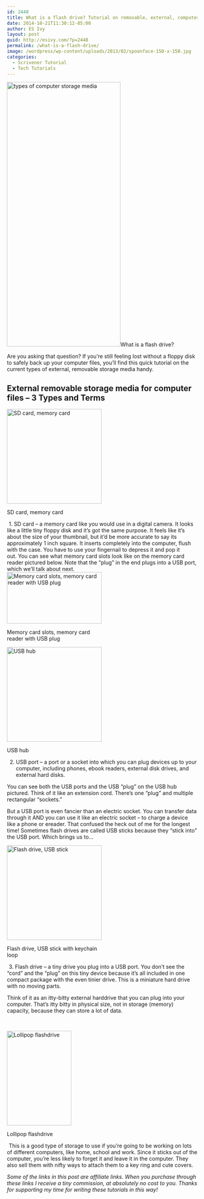 ```yaml
---
id: 2448
title: What is a flash drive? Tutorial on removable, external, computer file storage
date: 2014-10-21T11:30:12-05:00
author: ES Ivy
layout: post
guid: http://esivy.com/?p=2448
permalink: /what-is-a-flash-drive/
image: /wordpress/wp-content/uploads/2013/02/spoonface-150-x-150.jpg
categories:
  - Scrivener Tutorial
  - Tech Tutorials
---
```

<a href="http://esivy.com/wordpress/wp-content/uploads/2014/10/storage-collage-300x699.jpg" target="_blank"><img class="alignleft wp-image-2475 size-full" src="http://esivy.com/wordpress/wp-content/uploads/2014/10/storage-collage-300x699.jpg" alt="types of computer storage media" width="300" height="699" /></a>What is a flash drive?

Are you asking that question? If you’re still feeling lost without a floppy disk to safely back up your computer files, you’ll find this quick tutorial on the current types of external, removable storage media handy.<!--more-->

## External removable storage media for computer files &#8211; 3 Types and Terms

<div style="width: 260px" class="wp-caption alignleft">
  <a href="http://www.amazon.com/gp/product/B00B7ID97A/ref=as_li_tl?ie=UTF8&camp=1789&creative=9325&creativeASIN=B00B7ID97A&linkCode=as2&tag=esiv-20&linkId=7W25AMRJZJNYYX7S" target="_blank"><img src="http://ws-na.amazon-adsystem.com/widgets/q?_encoding=UTF8&ASIN=B00B7ID97A&Format=_SL250_&ID=AsinImage&MarketPlace=US&ServiceVersion=20070822&WS=1&tag=esiv-20" alt="SD card, memory card" width="250" height="250" border="0" /></a>
  
  <p class="wp-caption-text">
    SD card, memory card
  </p>
</div>

<img style="border: none !important; margin: 0px !important;" src="http://ir-na.amazon-adsystem.com/e/ir?t=esiv-20&l=as2&o=1&a=B00B7ID97A" alt="" width="1" height="1" border="0" />  
1. SD card &#8211; a memory card like you would use in a digital camera. It looks like a little tiny floppy disk and it’s got the same purpose. It feels like it’s about the size of your thumbnail, but it’d be more accurate to say its approximately 1 inch square. It inserts completely into the computer, flush with the case. You have to use your fingernail to depress it and pop it out. You can see what memory card slots look like on the memory card reader pictured below. Note that the &#8220;plug&#8221; in the end plugs into a USB port, which we&#8217;ll talk about next.

<div style="width: 260px" class="wp-caption aligncenter">
  <a href="http://www.amazon.com/gp/product/B004QHPYT0/ref=as_li_tl?ie=UTF8&camp=1789&creative=9325&creativeASIN=B004QHPYT0&linkCode=as2&tag=esiv-20&linkId=KIK3WWWSHV663BBQ" target="_blank"><img src="http://ws-na.amazon-adsystem.com/widgets/q?_encoding=UTF8&ASIN=B004QHPYT0&Format=_SL250_&ID=AsinImage&MarketPlace=US&ServiceVersion=20070822&WS=1&tag=esiv-20" alt="Memory card slots, memory card reader with USB plug" width="250" height="136" border="0" /></a>
  
  <p class="wp-caption-text">
    Memory card slots, memory card reader with USB plug<img style="border: none !important; margin: 0px !important;" src="http://ir-na.amazon-adsystem.com/e/ir?t=esiv-20&l=as2&o=1&a=B004QHPYT0" alt="" width="1" height="1" border="0" />
  </p>
</div>

<div style="width: 260px" class="wp-caption alignleft">
  <a href="http://www.amazon.com/gp/product/B00BWF5U0M/ref=as_li_tl?ie=UTF8&camp=1789&creative=9325&creativeASIN=B00BWF5U0M&linkCode=as2&tag=esiv-20&linkId=LZLHQNSBLAZROGBN" target="_blank"><img src="http://ws-na.amazon-adsystem.com/widgets/q?_encoding=UTF8&ASIN=B00BWF5U0M&Format=_SL250_&ID=AsinImage&MarketPlace=US&ServiceVersion=20070822&WS=1&tag=esiv-20" alt="USB hub" width="250" height="250" border="0" /></a>
  
  <p class="wp-caption-text">
    USB hub
  </p>
</div>

2. USB port &#8211; a port or a socket into which you can plug devices up to your computer, including phones, ebook readers, external disk drives, and external hard disks.

You can see both the USB ports and the USB &#8220;plug&#8221; on the USB hub pictured. Think of it like an extension cord. There&#8217;s one &#8220;plug&#8221; and multiple rectangular &#8220;sockets.&#8221;

But a USB port is even fancier than an electric socket. You can transfer data through it AND you can use it like an electric socket &#8211; to charge a device like a phone or ereader. That confused the heck out of me for the longest time! Sometimes flash drives are called USB sticks because they “stick into” the USB port. Which brings us to&#8230;

<div style="width: 260px" class="wp-caption alignleft">
  <a href="http://www.amazon.com/gp/product/B00EM71W6I/ref=as_li_tl?ie=UTF8&camp=1789&creative=9325&creativeASIN=B00EM71W6I&linkCode=as2&tag=esiv-20&linkId=IGN7QTZBMIBZVDUC" target="_blank"><img src="http://ws-na.amazon-adsystem.com/widgets/q?_encoding=UTF8&ASIN=B00EM71W6I&Format=_SL250_&ID=AsinImage&MarketPlace=US&ServiceVersion=20070822&WS=1&tag=esiv-20" alt="Flash drive, USB stick" width="250" height="250" border="0" /></a>
  
  <p class="wp-caption-text">
    Flash drive, USB stick with keychain loop
  </p>
</div>

<img style="border: none !important; margin: 0px !important;" src="http://ir-na.amazon-adsystem.com/e/ir?t=esiv-20&l=as2&o=1&a=B00EM71W6I" alt="" width="1" height="1" border="0" />  
3. Flash drive &#8211; a tiny drive you plug into a USB port. You don’t see the “cord” and the “plug” on this tiny device because it’s all included in one compact package with the even tinier drive. This is a miniature hard drive with no moving parts.

Think of it as an itty-bitty external harddrive that you can plug into your computer. That’s itty bitty in physical size, not in storage (memory) capacity, because they can store a lot of data.

&nbsp;

<div style="width: 180px" class="wp-caption alignleft">
  <a href="http://www.amazon.com/gp/product/B0020MLJH4/ref=as_li_tl?ie=UTF8&camp=1789&creative=9325&creativeASIN=B0020MLJH4&linkCode=as2&tag=esiv-20&linkId=OQJZM6CMQBIL6NDY" target="_blank"><img src="http://ws-na.amazon-adsystem.com/widgets/q?_encoding=UTF8&ASIN=B0020MLJH4&Format=_SL250_&ID=AsinImage&MarketPlace=US&ServiceVersion=20070822&WS=1&tag=esiv-20" alt="Lollipop flashdrive" width="170" height="250" border="0" /></a>
  
  <p class="wp-caption-text">
    Lollipop flashdrive
  </p>
</div>

<img style="border: none !important; margin: 0px !important;" src="http://ir-na.amazon-adsystem.com/e/ir?t=esiv-20&l=as2&o=1&a=B0020MLJH4" alt="" width="1" height="1" border="0" />  
This is a good type of storage to use if you’re going to be working on lots of different computers, like home, school and work. Since it sticks out of the computer, you’re less likely to forget it and leave it in the computer. They also sell them with nifty ways to attach them to a key ring and cute covers.

_Some of the links in this post are affiliate links. When you purchase through these links I receive a tiny commission, at absolutely no cost to you. Thanks for supporting my time for writing these tutorials in this way!_